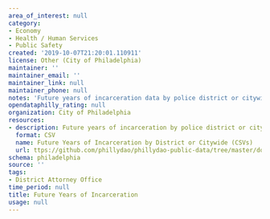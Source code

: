 ```yaml
---
area_of_interest: null
category:
- Economy
- Health / Human Services
- Public Safety
created: '2019-10-07T21:20:01.110911'
license: Other (City of Philadelphia)
maintainer: ''
maintainer_email: ''
maintainer_link: null
maintainer_phone: null
notes: 'Future years of incarceration data by police district or citywide. '
opendataphilly_rating: null
organization: City of Philadelphia
resources:
- description: Future years of incarceration by police district or citywide
  format: CSV
  name: Future Years of Incarceration by District or Citywide (CSVs)
  url: ttps://github.com/phillydao/phillydao-public-data/tree/master/docs/data
schema: philadelphia
source: ''
tags:
- District Attorney Office
time_period: null
title: Future Years of Incarceration
usage: null
---
```

